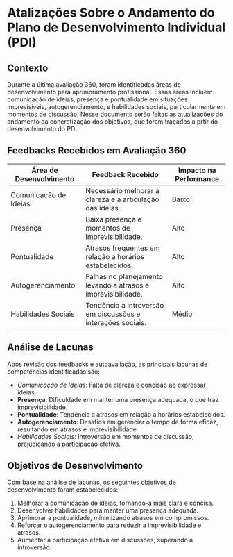 # Atalizações Sobre o Andamento do Plano de Desenvolvimento Individual (PDI)

## Contexto

Durante a última avaliação 360, foram identificadas áreas de desenvolvimento para aprimoramento profissional. Essas áreas incluem comunicação de ideias, presença e pontualidade em situações imprevisíveis, autogerenciamento, e habilidades sociais, particularmente em momentos de discussão. Nesse documento serão feitas as atualizações do andamento da concretização dos objetivos, que foram traçados a prtir do desenvolvimento do PDI.

## Feedbacks Recebidos em Avaliação 360

| Área de Desenvolvimento | Feedback Recebido                                            | Impacto na Performance |
|-------------------------|--------------------------------------------------------------|------------------------|
| Comunicação de Ideias   | Necessário melhorar a clareza e a articulação das ideias.    | Baixo                  |
| Presença                | Baixa presença e momentos de imprevisibilidade.              | Alto                   |
| Pontualidade            | Atrasos frequentes em relação a horários estabelecidos.      | Alto                   |
| Autogerenciamento       | Falhas no planejamento levando a atrasos e imprevisibilidade.| Alto                   |
| Habilidades Sociais     | Tendência à introversão em discussões e interações sociais.  | Médio      

## Análise de Lacunas

Após revisão dos feedbacks e autoavaliação, as principais lacunas de competências identificadas são:

- *Comunicação de Ideias*: Falta de clareza e concisão ao expressar ideias.
- **Presença**: Dificuldade em manter uma presença adequada, o que traz imprevisibilidade.
- **Pontualidade**: Tendência a atrasos em relação a horários estabelecidos.
- **Autogerenciamento**: Desafios em gerenciar o tempo de forma eficaz, resultando em atrasos e imprevisibilidade.
- *Habilidades Sociais*: Introversão em momentos de discussão, prejudicando a participação efetiva.

## Objetivos de Desenvolvimento

Com base na análise de lacunas, os seguintes objetivos de desenvolvimento foram estabelecidos:

1. Melhorar a comunicação de ideias, tornando-a mais clara e concisa.
2. Desenvolver habilidades para manter uma presença adequada.
3. Aprimorar a pontualidade, minimizando atrasos em compromissos.
4. Reforçar o autogerenciamento para reduzir a imprevisibilidade e atrasos.
5. Aumentar a participação efetiva em discussões, superando a introversão.


